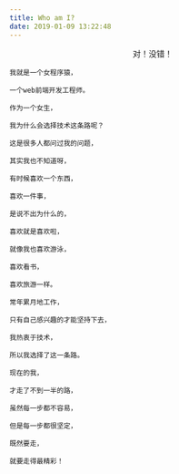```yaml
---
title: Who am I?
date: 2019-01-09 13:22:48
---
```

<p align="center">
    对！没错！

    我就是一个女程序猿，

    一个web前端开发工程师。

    作为一个女生，

    我为什么会选择技术这条路呢？

    这是很多人都问过我的问题，

    其实我也不知道呀，
    
    有时候喜欢一个东西，

    喜欢一件事，

    是说不出为什么的，

    喜欢就是喜欢啦，

    就像我也喜欢游泳，

    喜欢看书，

    喜欢旅游一样。

    常年累月地工作，

    只有自己感兴趣的才能坚持下去，

    我热衷于技术，

    所以我选择了这一条路。

    现在的我，

    才走了不到一半的路，

    虽然每一步都不容易，

    但是每一步都很坚定，

    既然要走，

    就要走得最精彩！
</p>